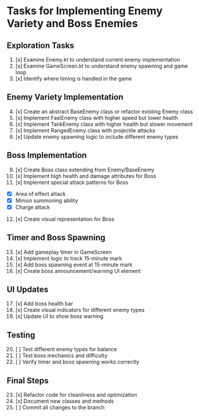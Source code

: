 # Tasks for Implementing Enemy Variety and Boss Enemies

## Exploration Tasks
1. [x] Examine Enemy.kt to understand current enemy implementation
2. [x] Examine GameScreen.kt to understand enemy spawning and game loop
3. [x] Identify where timing is handled in the game

## Enemy Variety Implementation
4. [x] Create an abstract BaseEnemy class or refactor existing Enemy class
5. [x] Implement FastEnemy class with higher speed but lower health
6. [x] Implement TankEnemy class with higher health but slower movement
7. [x] Implement RangedEnemy class with projectile attacks
8. [x] Update enemy spawning logic to include different enemy types

## Boss Implementation
9. [x] Create Boss class extending from Enemy/BaseEnemy
10. [x] Implement high health and damage attributes for Boss
11. [x] Implement special attack patterns for Boss
   - [x] Area of effect attack
   - [x] Minion summoning ability
   - [x] Charge attack
12. [x] Create visual representation for Boss

## Timer and Boss Spawning
13. [x] Add gameplay timer in GameScreen
14. [x] Implement logic to track 15-minute mark
15. [x] Add boss spawning event at 15-minute mark
16. [x] Create boss announcement/warning UI element

## UI Updates
17. [x] Add boss health bar
18. [x] Create visual indicators for different enemy types
19. [x] Update UI to show boss warning

## Testing
20. [ ] Test different enemy types for balance
21. [ ] Test boss mechanics and difficulty
22. [ ] Verify timer and boss spawning works correctly

## Final Steps
23. [x] Refactor code for cleanliness and optimization
24. [x] Document new classes and methods
25. [ ] Commit all changes to the branch
